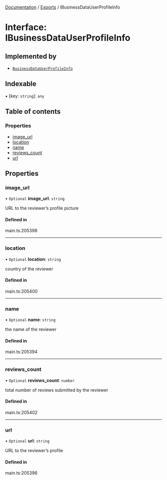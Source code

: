 [Documentation](../README.md) / [Exports](../modules.md) / IBusinessDataUserProfileInfo

# Interface: IBusinessDataUserProfileInfo

## Implemented by

- [`BusinessDataUserProfileInfo`](../classes/BusinessDataUserProfileInfo.md)

## Indexable

▪ [key: `string`]: `any`

## Table of contents

### Properties

- [image\_url](IBusinessDataUserProfileInfo.md#image_url)
- [location](IBusinessDataUserProfileInfo.md#location)
- [name](IBusinessDataUserProfileInfo.md#name)
- [reviews\_count](IBusinessDataUserProfileInfo.md#reviews_count)
- [url](IBusinessDataUserProfileInfo.md#url)

## Properties

### image\_url

• `Optional` **image\_url**: `string`

URL to the reviewer’s profile picture

#### Defined in

main.ts:205398

___

### location

• `Optional` **location**: `string`

country of the reviewer

#### Defined in

main.ts:205400

___

### name

• `Optional` **name**: `string`

the name of the reviewer

#### Defined in

main.ts:205394

___

### reviews\_count

• `Optional` **reviews\_count**: `number`

total number of reviews submitted by the reviewer

#### Defined in

main.ts:205402

___

### url

• `Optional` **url**: `string`

URL to the reviewer’s profile

#### Defined in

main.ts:205396

